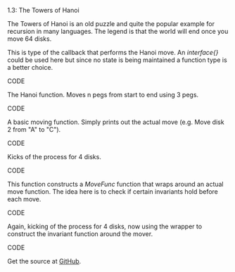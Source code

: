 1.3: The Towers of Hanoi

The Towers of Hanoi is an old puzzle and quite the popular example for recursion in many languages. The legend is that the world will end once you move 64 disks.

This is type of the callback that performs the Hanoi move. An *interface{}* could be used here but since no state is being maintained a function type is a better choice.

CODE

The Hanoi function. Moves n pegs from start to end using 3 pegs.

CODE

A basic moving function. Simply prints out the actual move (e.g. Move disk 2 from "A" to "C").

CODE

Kicks of the process for 4 disks.

CODE

This function constructs a *MoveFunc* function that wraps around an actual move function. The idea here is to check if certain invariants hold before each move.

CODE

Again, kicking of the process for  4 disks, now using the wrapper to construct the invariant function around the mover.

CODE

Get the source at [GitHub](https://github.com/mg/hog/blob/master/c1/hanoi.go).